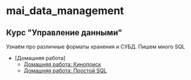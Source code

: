 # mai_data_management

## Курс "Управление данными"

Узнаём про различные форматы хранения и СУБД. Пишем много SQL
* [Домашняя работа]
    * [Домашняя работа: Кинопоиск](./1_films2content.sql)
    * [Домашняя работа: Простой SQL](./hw1.sql)
